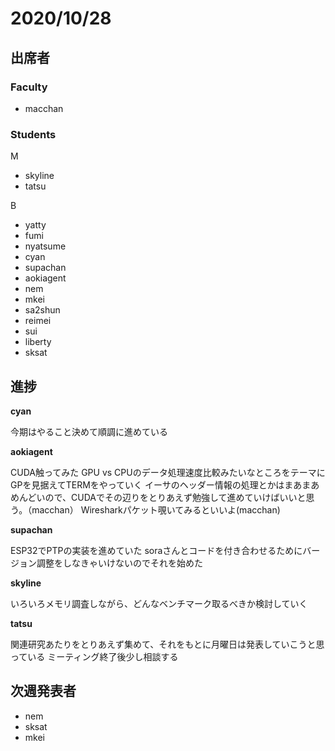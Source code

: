 # 2020/10/28

## 出席者

### Faculty

- macchan

### Students

M

- skyline
- tatsu

B
- yatty
- fumi
- nyatsume
- cyan
- supachan
- aokiagent
- nem
- mkei
- sa2shun
- reimei
- sui
- liberty
- sksat

## 進捗

**cyan**

今期はやること決めて順調に進めている

**aokiagent**

CUDA触ってみた
GPU vs CPUのデータ処理速度比較みたいなところをテーマにGPを見据えてTERMをやっていく
イーサのヘッダー情報の処理とかはまあまあめんどいので、CUDAでその辺りをとりあえず勉強して進めていけばいいと思う。（macchan）
Wiresharkパケット覗いてみるといいよ(macchan)

**supachan**

ESP32でPTPの実装を進めていた
soraさんとコードを付き合わせるためにバージョン調整をしなきゃいけないのでそれを始めた

**skyline**

いろいろメモリ調査しながら、どんなベンチマーク取るべきか検討していく

**tatsu**

関連研究あたりをとりあえず集めて、それをもとに月曜日は発表していこうと思っている
ミーティング終了後少し相談する


## 次週発表者

- nem
- sksat
- mkei
